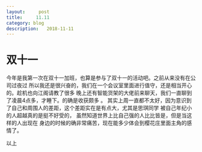 ```yaml
---
layout:     post
title:     11.11
category: blog
description:   2018-11-11
---
```



# 双十一

今年是我第一次在双十一加班，也算是参与了双十一的活动吧。之前从来没有在公司过夜过
所以我还是很兴奋的，我们在一个会议室里面进行值守，还是相当开心的。趁机也向江阁请教了很多
晚上还有智能货架的大佬前来聊天，我们一直聊到了凌晨4点多，才睡下。的确是收获颇多
。
其实上周一直都不太好，因为意识到了自己和周围人的差距，这个差距实在是有点大，尤其是思琪同学
被自己年纪小的人超越真的是挺不好受的， 虽然知道世界上比自己强的人比比皆是，但是当这样的人出现在
身边的时候的确非常痛苦，现在能多少体会到樱花庄里面主角的感情了。

以上




